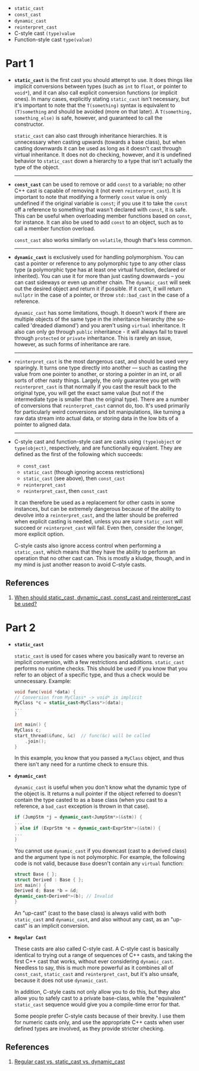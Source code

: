 - `static_cast`
- `const_cast`
- `dynamic_cast`
- `reinterpret_cast`
- C-style cast `(type)value`
- Function-style cast `type(value)`

# Part 1

- **`static_cast`** is the first cast you should attempt to use. It does things like implicit conversions between types (such as `int` to `float`, or pointer to `void*`), and it can also call explicit conversion functions (or implicit ones). In many cases, explicitly stating `static_cast` isn't necessary, but it's important to note that the `T(something)` syntax is equivalent to `(T)something` and should be avoided (more on that later). A `T(something, something_else)` is safe, however, and guaranteed to call the constructor.

    `static_cast` can also cast through inheritance hierarchies. It is unnecessary when casting upwards (towards a base class), but when casting downwards it can be used as long as it doesn't cast through virtual inheritance. It does not do checking, however, and it is undefined behavior to `static_cast` down a hierarchy to a type that isn't actually the type of the object.
    
    ---

- **`const_cast`** can be used to remove or add `const` to a variable; no other C++ cast is capable of removing it (not even `reinterpret_cast`). It is important to note that modifying a formerly `const` value is only undefined if the original variable is `const`; if you use it to take the `const` off a reference to something that wasn't declared with `const`, it is safe. This can be useful when overloading member functions based on `const`, for instance. It can also be used to add `const` to an object, such as to call a member function overload.

    `const_cast` also works similarly on `volatile`, though that's less common.
    
    ---

- **`dynamic_cast`** is exclusively used for handling polymorphism. You can cast a pointer or reference to any polymorphic type to any other class type (a polymorphic type has at least one virtual function, declared or inherited). You can use it for more than just casting downwards – you can cast sideways or even up another chain. The `dynamic_cast` will seek out the desired object and return it if possible. If it can't, it will return `nullptr` in the case of a pointer, or throw `std::bad_cast` in the case of a reference.

    `dynamic_cast` has some limitations, though. It doesn't work if there are multiple objects of the same type in the inheritance hierarchy (the so-called 'dreaded diamond') and you aren't using `virtual` inheritance. It also can only go through `public` inheritance - it will always fail to travel through `protected` or `private` inheritance. This is rarely an issue, however, as such forms of inheritance are rare.
    
    ---

- `reinterpret_cast` is the most dangerous cast, and should be used very sparingly. It turns one type directly into another — such as casting the value from one pointer to another, or storing a pointer in an int, or all sorts of other nasty things. Largely, the only guarantee you get with `reinterpret_cast` is that normally if you cast the result back to the original type, you will get the exact same value (but not if the intermediate type is smaller than the original type). There are a number of conversions that `reinterpret_cast` cannot do, too. It's used primarily for particularly weird conversions and bit manipulations, like turning a raw data stream into actual data, or storing data in the low bits of a pointer to aligned data.

    ---

- C-style cast and function-style cast are casts using `(type)object` or `type(object)`, respectively, and are functionally equivalent. They are defined as the first of the following which succeeds:

    - `const_cast`
    - `static_cast` (though ignoring access restrictions)
    - `static_cast` (see above), then `const_cast`
    - `reinterpret_cast`
    - `reinterpret_cast`, then `const_cast`

    It can therefore be used as a replacement for other casts in some instances, but can be extremely dangerous because of the ability to devolve into a `reinterpret_cast`, and the latter should be preferred when explicit casting is needed, unless you are sure `static_cast` will succeed or `reinterpret_cast` will fail. Even then, consider the longer, more explicit option.

    C-style casts also ignore access control when performing a `static_cast`, which means that they have the ability to perform an operation that no other cast can. This is mostly a kludge, though, and in my mind is just another reason to avoid C-style casts.

## References

1. [When should static_cast, dynamic_cast, const_cast and reinterpret_cast be used?](https://stackoverflow.com/questions/332030/when-should-static-cast-dynamic-cast-const-cast-and-reinterpret-cast-be-used)

# Part 2

- **`static_cast`**

    `static_cast` is used for cases where you basically want to reverse an implicit conversion, with a few restrictions and additions. `static_cast` performs no runtime checks. This should be used if you know that you refer to an object of a specific type, and thus a check would be unnecessary. Example:

    ```cpp
    void func(void *data) {
    // Conversion from MyClass* -> void* is implicit
    MyClass *c = static_cast<MyClass*>(data);
    ...
    }

    int main() {
    MyClass c;
    start_thread(&func, &c)  // func(&c) will be called
        .join();
    }
    ```

    In this example, you know that you passed a `MyClass` object, and thus there isn't any need for a runtime check to ensure this.

- **`dynamic_cast`**

    `dynamic_cast` is useful when you don't know what the dynamic type of the object is. It returns a null pointer if the object referred to doesn't contain the type casted to as a base class (when you cast to a reference, a `bad_cast` exception is thrown in that case).

    ```cpp
    if (JumpStm *j = dynamic_cast<JumpStm*>(&stm)) {
    ...
    } else if (ExprStm *e = dynamic_cast<ExprStm*>(&stm)) {
    ...
    }
    ```

    You cannot use `dynamic_cast` if you downcast (cast to a derived class) and the argument type is not polymorphic. For example, the following code is not valid, because `Base` doesn't contain any `virtual` function:

    ```cpp
    struct Base { };
    struct Derived : Base { };
    int main() {
    Derived d; Base *b = &d;
    dynamic_cast<Derived*>(b); // Invalid
    }
    ```

    An "up-cast" (cast to the base class) is always valid with both `static_cast` and `dynamic_cast`, and also without any cast, as an "up-cast" is an implicit conversion.

- **`Regular Cast`**

    These casts are also called C-style cast. A C-style cast is basically identical to trying out a range of sequences of C++ casts, and taking the first C++ cast that works, without ever considering `dynamic_cast`. Needless to say, this is much more powerful as it combines all of `const_cast`, `static_cast` and `reinterpret_cast`, but it's also unsafe, because it does not use `dynamic_cast`.

    In addition, C-style casts not only allow you to do this, but they also allow you to safely cast to a private base-class, while the "equivalent" `static_cast` sequence would give you a compile-time error for that.

    Some people prefer C-style casts because of their brevity. I use them for numeric casts only, and use the appropriate C++ casts when user defined types are involved, as they provide stricter checking.

## References

1. [Regular cast vs. static_cast vs. dynamic_cast](https://stackoverflow.com/questions/28002/regular-cast-vs-static-cast-vs-dynamic-cast)
